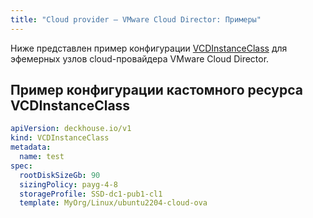 ```yaml
---
title: "Cloud provider — VMware Cloud Director: Примеры"
---
```


Ниже представлен пример конфигурации [VCDInstanceClass](cr.html#vcdinstanceclass) для эфемерных узлов cloud-провайдера VMware Cloud Director.

## Пример конфигурации кастомного ресурса VCDInstanceClass

```yaml
apiVersion: deckhouse.io/v1
kind: VCDInstanceClass
metadata:
  name: test
spec:
  rootDiskSizeGb: 90
  sizingPolicy: payg-4-8
  storageProfile: SSD-dc1-pub1-cl1
  template: MyOrg/Linux/ubuntu2204-cloud-ova
```
